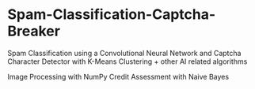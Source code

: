 # Spam-Classification-Captcha-Breaker
Spam Classification using a Convolutional Neural Network and Captcha Character Detector with K-Means Clustering + other AI related algorithms

Image Processing with NumPy
Credit Assessment with Naive Bayes
